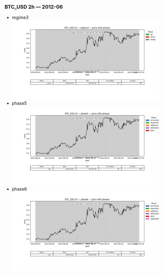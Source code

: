 ### BTC_USD 2h — 2012-06

- regime3
![BTC_USD_2h_regime3_2012-06_phase_price.png](outputs/fourier/phase_monthly/BTC_USD/2h/2012/2012-06/BTC_USD_2h_regime3_2012-06_phase_price.png)
- phase5
![BTC_USD_2h_phase5_2012-06_phase_price.png](outputs/fourier/phase_monthly/BTC_USD/2h/2012/2012-06/BTC_USD_2h_phase5_2012-06_phase_price.png)
- phase6
![BTC_USD_2h_phase6_2012-06_phase_price.png](outputs/fourier/phase_monthly/BTC_USD/2h/2012/2012-06/BTC_USD_2h_phase6_2012-06_phase_price.png)